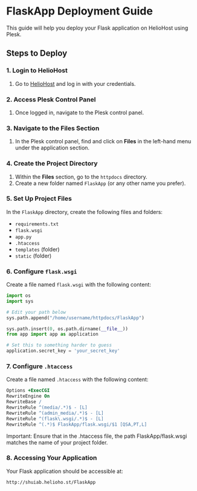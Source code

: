 # FlaskApp Deployment Guide

This guide will help you deploy your Flask application on HelioHost using Plesk.

## Steps to Deploy

### 1. Login to HelioHost

1. Go to [HelioHost](https://www.heliohost.org/) and log in with your credentials.

### 2. Access Plesk Control Panel

1. Once logged in, navigate to the Plesk control panel.

### 3. Navigate to the Files Section

1. In the Plesk control panel, find and click on **Files** in the left-hand menu under the application section.

### 4. Create the Project Directory

1. Within the **Files** section, go to the `httpdocs` directory.
2. Create a new folder named `FlaskApp` (or any other name you prefer).

### 5. Set Up Project Files

In the `FlaskApp` directory, create the following files and folders:

- `requirements.txt`
- `flask.wsgi`
- `app.py`
- `.htaccess`
- `templates` (folder)
- `static` (folder)

### 6. Configure `flask.wsgi`

Create a file named `flask.wsgi` with the following content:

```python
import os
import sys

# Edit your path below
sys.path.append("/home/username/httpdocs/FlaskApp")

sys.path.insert(0, os.path.dirname(__file__))
from app import app as application

# Set this to something harder to guess
application.secret_key = 'your_secret_key'
```
### 7. Configure `.htaccess`

Create a file named `.htaccess` with the following content:

```apache
Options +ExecCGI
RewriteEngine On
RewriteBase /
RewriteRule ^(media/.*)$ - [L]
RewriteRule ^(admin_media/.*)$ - [L]
RewriteRule ^(flask\.wsgi/.*)$ - [L]
RewriteRule ^(.*)$ FlaskApp/flask.wsgi/$1 [QSA,PT,L]
```
Important: Ensure that in the .htaccess file, the path FlaskApp/flask.wsgi matches the name of your project folder.

### 8. Accessing Your Application
Your Flask application should be accessible at:
```
http://shuiab.helioho.st/FlaskApp
````